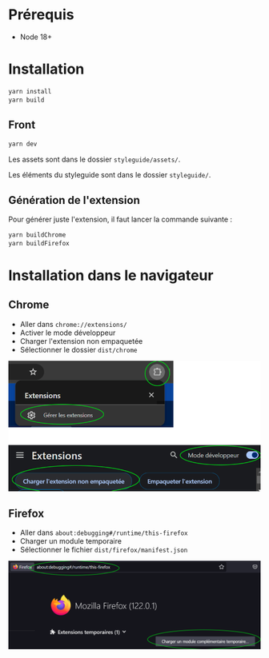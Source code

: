 # Prérequis

  - Node 18+

# Installation

```bash
yarn install
yarn build
```

## Front

```bash
yarn dev
```

Les assets sont dans le dossier `styleguide/assets/`.

Les éléments du styleguide sont dans le dossier `styleguide/`.

## Génération de l'extension

Pour générer juste l'extension, il faut lancer la commande suivante :

```bash
yarn buildChrome
yarn buildFirefox
```

# Installation dans le navigateur

## Chrome

  - Aller dans `chrome://extensions/`
  - Activer le mode développeur
  - Charger l'extension non empaquetée
  - Sélectionner le dossier `dist/chrome`

![chrome installation](doc/install-chrome.png)

## Firefox

  - Aller dans `about:debugging#/runtime/this-firefox`
  - Charger un module temporaire
  - Sélectionner le fichier `dist/firefox/manifest.json`

![firefox installation](doc/install-firefox.png)
